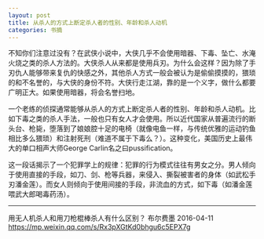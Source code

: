 ```yaml
---
layout: post
title: 从杀人的方式上断定杀人者的性别、年龄和杀人动机
categories: 书摘
---
```


不知你们注意过没有？在武侠小说中，大侠几乎不会使用暗器、下毒、坠亡、水淹火烧之类的杀人方法的。大侠杀人从来都是使用兵刃。为什么会这样？因为除了手刃仇人能够带来复仇的快感之外，其他杀人方式一般会被认为是偷偷摸摸的，猥琐的和不名誉的，与大侠的身份不符。大侠行走江湖，靠的是一个义字，做什么都要广明正大。如果使用暗器，将会名誉扫地。

一个老练的侦探通常能够从杀人的方式上断定杀人者的性别、年龄和杀人动机。比如下毒之类的杀人手法，一般也只有女人才会使用。所以近代国家从普遍流行的断头台、枪毙，堕落到了娘娘腔十足的电椅（就像电鱼一样，与传统优雅的运动钓鱼相比多么猥琐）和注射死刑（难道不属于下毒么？）。这种变化，美国历史上最伟大的单口相声大师George Carlin名之曰pussification。

这一段话揭示了一个犯罪学上的规律：犯罪的行为模式往往有男女之分。男人倾向于使用直接的手段，如刀、剑、枪等兵器，来侵入、撕裂被害者的身体（如武松手刃潘金莲）。而女人则倾向于使用间接的手段，非流血的方式，如下毒（如潘金莲喂武大郎喝毒药汤）。

---

用无人机杀人和用刀枪棍棒杀人有什么区别？
布尔费墨  2016-04-11
https://mp.weixin.qq.com/s/Rx3pXGtKd0bhgu6c5EPX7g